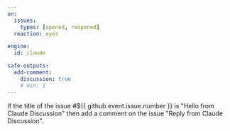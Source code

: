 ```yaml
---
on:
  issues:
    types: [opened, reopened]
  reaction: eyes

engine: 
  id: claude

safe-outputs:
  add-comment:
    discussion: true
    # min: 1
---
```


If the title of the issue #${{ github.event.issue.number }} is "Hello from Claude Discussion" then add a comment on the issue "Reply from Claude Discussion".


